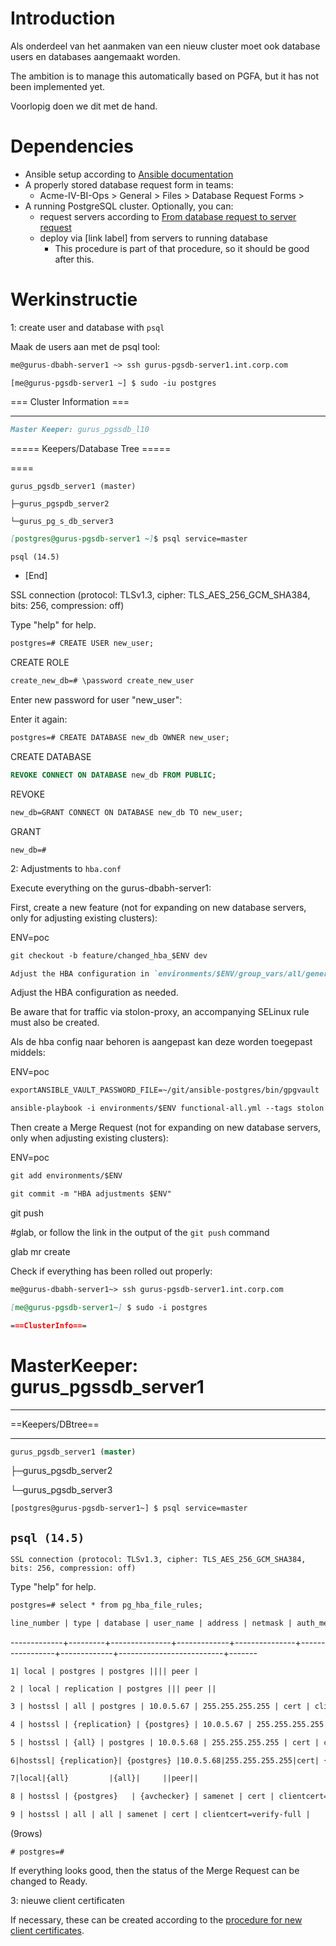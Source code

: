 # Introduction

Als onderdeel van het aanmaken van een nieuw cluster moet ook database users en databases aangemaakt worden.

The ambition is to manage this automatically based on PGFA, but it has not been implemented yet.

Voorlopig doen we dit met de hand.

# Dependencies

- Ansible setup according to [Ansible documentation](../../../../../../../../pages/xwiki/Infrastructuur/Team%253A+DBA/Werkinstrukties/Postgres/Bouwsteen/ansible/WebHome.html)
- A properly stored database request form in teams:
  - Acme-IV-BI-Ops > General > Files > Database Request Forms >
- A running PostgreSQL cluster. Optionally, you can:
  - request servers according to [From database request to server request](../../../../../../../../pages/xwiki/Infrastructuur/Team%253A+DBA/Werkinstrukties/Postgres/Bouwsteen/Van+database+aanvraag+naar+server+aanvraag/WebHome.html)
  - deploy via [link label] from servers to running database
    - This procedure is part of that procedure, so it should be good after this.

# Werkinstructie

1: create user and database with `psql`

Maak de users aan met de psql tool:

```markdown
me@gurus-dbabh-server1 ~> ssh gurus-pgsdb-server1.int.corp.com
```

```
[me@gurus-pgsdb-server1 ~] $ sudo -iu postgres
```

=== Cluster Information ===

---

```markdown
Master Keeper: gurus_pgssdb_l10
```

===== Keepers/Database Tree =====

====

```
gurus_pgsdb_server1 (master)
```

```
├─gurus_pgspdb_server2
```

```markdown
└─gurus_pg_s_db_server3
```

```markdown
[postgres@gurus-pgsdb-server1 ~]$ psql service=master
```

`psql (14.5)`
- [End]

SSL connection (protocol: TLSv1.3, cipher: TLS_AES_256_GCM_SHA384, bits: 256, compression: off)

Type "help" for help.

```markdown
postgres=# CREATE USER new_user;
```

CREATE ROLE

```markdown
create_new_db=# \password create_new_user
```

Enter new password for user "new_user":

Enter it again:

```markdown
postgres=# CREATE DATABASE new_db OWNER new_user;
```

CREATE DATABASE

```sql
REVOKE CONNECT ON DATABASE new_db FROM PUBLIC;
```

REVOKE

```markdown
new_db=GRANT CONNECT ON DATABASE new_db TO new_user;
```

GRANT

```
new_db=#
```

2: Adjustments to `hba.conf`

Execute everything on the gurus-dbabh-server1:

First, create a new feature (not for expanding on new database servers, only for adjusting existing clusters):

ENV=poc

```markdown
git checkout -b feature/changed_hba_$ENV dev
```

```markdown
Adjust the HBA configuration in `environments/$ENV/group_vars/all/generic.yml`
```

Adjust the HBA configuration as needed.

Be aware that for traffic via stolon-proxy, an accompanying SELinux rule must also be created.

Als de hba config naar behoren is aangepast kan deze worden toegepast middels:

ENV=poc

```markdown
exportANSIBLE_VAULT_PASSWORD_FILE=~/git/ansible-postgres/bin/gpgvault
```

```markdown
ansible-playbook -i environments/$ENV functional-all.yml --tags stolon
```

Then create a Merge Request (not for expanding on new database servers, only when adjusting existing clusters):

ENV=poc

```markdown
git add environments/$ENV
```

```markdown
git commit -m "HBA adjustments $ENV"
```

git push

#glab, or follow the link in the output of the `git push` command

glab mr create

Check if everything has been rolled out properly:

```markdown
me@gurus-dbabh-server1~> ssh gurus-pgsdb-server1.int.corp.com
```

```markdown
[me@gurus-pgsdb-server1~] $ sudo -i postgres
```

```markdown
===ClusterInfo===
```

# MasterKeeper: gurus_pgssdb_server1

---

==Keepers/DBtree==

---

```sql
gurus_pgsdb_server1 (master)
```

├─gurus\_pgsdb\_server2

└─gurus\_pgsdb\_server3

```
[postgres@gurus-pgsdb-server1~] $ psql service=master
```

`psql (14.5)`
-

```
SSL connection (protocol: TLSv1.3, cipher: TLS_AES_256_GCM_SHA384, bits: 256, compression: off)
```

Type "help" for help.

```markdown
postgres=# select * from pg_hba_file_rules;
```

```markdown
line_number | type | database | user_name | address | netmask | auth_method | options | error
```

-------------+---------+---------------+-------------+---------------+-----------------+-------------+--------------------------+-------

```
1| local | postgres | postgres |||| peer |
```

```
2 | local | replication | postgres ||| peer ||
```

```markdown
3 | hostssl | all | postgres | 10.0.5.67 | 255.255.255.255 | cert | clientcert=verify-full |
```

```markdown
4 | hostssl | {replication} | {postgres} | 10.0.5.67 | 255.255.255.255 | cert | {clientcert=verify-full} |
```

```markdown
5 | hostssl | {all} | postgres | 10.0.5.68 | 255.255.255.255 | cert | clientcert=verify-full |
```

```markdown
6|hostssl| {replication}| {postgres} |10.0.5.68|255.255.255.255|cert| {clientcert=verify-full} |
```

```markdown
7|local|{all}         |{all}|     ||peer||
```

```markdown
8 | hostssl | {postgres}   | {avchecker} | samenet | cert | clientcert=verify-full |
```

```markdown
9 | hostssl | all | all | samenet | cert | clientcert=verify-full |
```

(9rows)

```
# postgres=#
```

If everything looks good, then the status of the Merge Request can be changed to Ready.

3: nieuwe client certificaten

If necessary, these can be created according to the [procedure for new client certificates](../../../../../../../../pages/xwiki/Infrastructuur/Team%253A+DBA/Werkinstrukties/Postgres/Bouwsteen/Onderhoud/Nieuwe+certificaten+genereren+en+uitrollen/WebHome.html).

